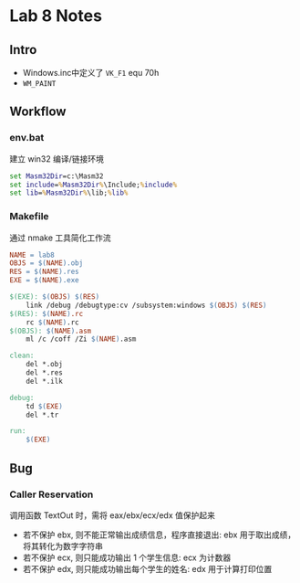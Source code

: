 # Lab 8 Notes

## Intro

-   Windows.inc中定义了 `VK_F1` equ 70h
-   `WM_PAINT`

## Workflow

### env.bat

建立 win32 编译/链接环境

```bat
set Masm32Dir=c:\Masm32
set include=%Masm32Dir%\Include;%include%
set lib=%Masm32Dir%\lib;%lib%
```

### Makefile

通过 nmake 工具简化工作流

```makefile
NAME = lab8
OBJS = $(NAME).obj
RES = $(NAME).res
EXE = $(NAME).exe

$(EXE): $(OBJS) $(RES)
	link /debug /debugtype:cv /subsystem:windows $(OBJS) $(RES)
$(RES): $(NAME).rc
	rc $(NAME).rc
$(OBJS): $(NAME).asm
	ml /c /coff /Zi $(NAME).asm

clean:
	del *.obj
	del *.res
	del *.ilk

debug:
	td $(EXE)
	del *.tr

run:
	$(EXE)
```

## Bug

### Caller Reservation

调用函数 TextOut 时，需将 eax/ebx/ecx/edx 值保护起来

-   若不保护 ebx, 则不能正常输出成绩信息，程序直接退出: ebx 用于取出成绩，将其转化为数字字符串
-   若不保护 ecx, 则只能成功输出 1 个学生信息: ecx 为计数器
-   若不保护 edx, 则只能成功输出每个学生的姓名: edx 用于计算打印位置
